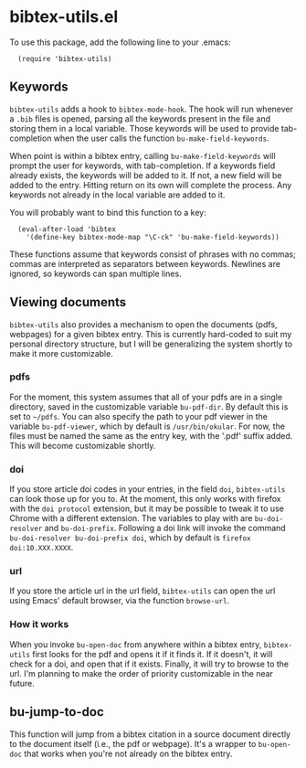 # bibtex-utils.el #

To use this package, add the following line to your .emacs:

```
  (require 'bibtex-utils)
```

## Keywords

`bibtex-utils` adds a hook to `bibtex-mode-hook`. The hook will run whenever a `.bib` files is opened, parsing all the keywords present in the file and storing them in a local variable. Those keywords will be used to provide tab-completion when the user calls the function `bu-make-field-keywords`.

When point is within a bibtex entry, calling `bu-make-field-keywords` will prompt the user for keywords, with tab-completion. If a keywords field already exists, the keywords will be added to it. If not, a new field will be added to the entry. Hitting return on its own will complete the process. Any keywords not already in the local variable are added to it.

You will probably want to bind this function to a key:

```
  (eval-after-load 'bibtex
    '(define-key bibtex-mode-map "\C-ck" 'bu-make-field-keywords))
```

These functions assume that keywords consist of phrases with no commas; commas are interpreted as separators between keywords. Newlines are ignored, so keywords can span multiple lines.

## Viewing documents

`bibtex-utils` also provides a mechanism to open the documents (pdfs, webpages) for a given bibtex entry. This is currently hard-coded to suit my personal directory structure, but I will be generalizing the system shortly to make it more customizable.

### pdfs

For the moment, this system assumes that all of your pdfs are in a single directory, saved in the customizable variable `bu-pdf-dir`.  By default this is set to `~/pdfs`. You can also specify the path to your pdf viewer in the variable `bu-pdf-viewer`, which by default is `/usr/bin/okular`. For now, the files must be named the same as the entry key, with the '.pdf' suffix added. This will become customizable shortly.

### doi

If you store article doi codes in your entries, in the field `doi`, `bibtex-utils` can look those up for you to. At the moment, this only works with firefox with the `doi protocol` extension, but it may be possible to tweak it to use Chrome with a different extension. The variables to play with are `bu-doi-resolver` and `bu-doi-prefix`. Following a doi link will invoke the command `bu-doi-resolver bu-doi-prefix doi`, which by default is `firefox doi:10.XXX.XXXX`.

### url

If you store the article url in the url field, `bibtex-utils` can open the url using Emacs' default browser, via the function `browse-url`.

### How it works

When you invoke `bu-open-doc` from anywhere within a bibtex entry, `bibtex-utils` first looks for the pdf and opens it if it finds it. If it doesn't, it will check for a doi, and open that if it exists. Finally, it will try to browse to the url. I'm planning to make the order of priority customizable in the near future.

## bu-jump-to-doc

This function will jump from a bibtex citation in a source document directly to the document itself (i.e., the pdf or webpage). It's a wrapper to `bu-open-doc` that works when you're not already on the bibtex entry.

